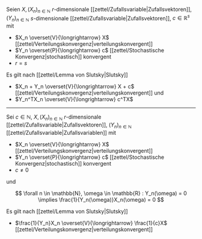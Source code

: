 Seien $X, (X_n)_{n \in \mathbb{N}}$ $r$-dimensionale [[zettel/Zufallsvariable|Zufallsvektoren]], $(Y_n)_{n \in \mathbb{N}}$ $s$-dimensionale
[[zettel/Zufallsvariable|Zufallsvektoren]], $c \in \mathbb{R}^s$ mit
- $X_n \overset{V}{\longrightarrow} X$ [[zettel/Verteilungskonvergenz|verteilungskonvergent]]
- $Y_n \overset{P}{\longrightarrow} c$ [[zettel/Stochastische Konvergenz|stochastisch]] konvergent
- $r = s$

Es gilt nach [[zettel/Lemma von Slutsky|Slutsky]]
- $X_n + Y_n \overset{V}{\longrightarrow} X + c$ [[zettel/Verteilungskonvergenz|verteilungskonvergent]] und
- $Y_n^TX_n \overset{V}{\longrightarrow} c^TX$

---

Sei $c \in \mathbb{N}$, $X, (X_n)_{n \in \mathbb{N}}$ $r$-dimensionale [[zettel/Zufallsvariable|Zufallsvektoren]], $(Y_n)_{n \in \mathbb{N}}$ [[zettel/Zufallsvariable|Zufallsvariablen]] mit
- $X_n \overset{V}{\longrightarrow} X$ [[zettel/Verteilungskonvergenz|verteilungskonvergent]]
- $Y_n \overset{P}{\longrightarrow} c$ [[zettel/Stochastische Konvergenz|stochastisch]] konvergent
- $c \ne 0$

und

$$
	\forall n \in \mathbb{N}, \omega \in \mathbb{R} : Y_n(\omega) = 0 \implies \frac{1}{Y_n(\omega)}X_n(\omega) = 0
$$

Es gilt nach [[zettel/Lemma von Slutsky|Slutsky]]
- $\frac{1}{Y_n}X_n \overset{V}{\longrightarrow} \frac{1}{c}X$ [[zettel/Verteilungskonvergenz|verteilungskonvergent]]